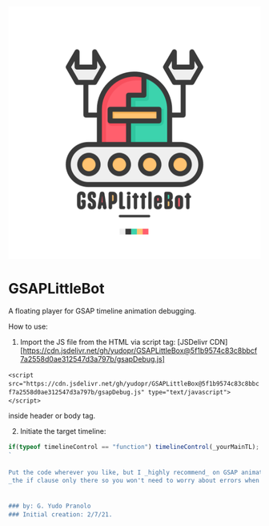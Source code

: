 ![Robot](https://github.com/yudopr/GSAPLittleBot/blob/6c311258870ea98c10aa5d2701183522dd0682ac/img/robot.png?raw=true)

# GSAPLittleBot

A floating player for GSAP timeline animation debugging.

How to use:
1. Import the JS file from the HTML via script tag:
[JSDelivr CDN][https://cdn.jsdelivr.net/gh/yudopr/GSAPLittleBox@5f1b9574c83c8bbcf7a2558d0ae312547d3a797b/gsapDebug.js]

`<script src="https://cdn.jsdelivr.net/gh/yudopr/GSAPLittleBox@5f1b9574c83c8bbcf7a2558d0ae312547d3a797b/gsapDebug.js" type="text/javascript"></script>`

inside header or body tag.

2. Initiate the target timeline:

```javascript
if(typeof timelineControl == "function") timelineControl(_yourMainTL);
`

Put the code wherever you like, but I _highly recommend_ on GSAP animation start event just to be sure the timeline is there for you to access.
_the if clause only there so you won't need to worry about errors when you delete the script tag on HTML file_


### by: G. Yudo Pranolo
### Initial creation: 2/7/21.
